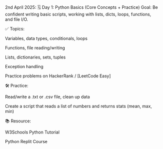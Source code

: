 2nd April 2025:
🗓️ Day 1: Python Basics (Core Concepts + Practice)
Goal: Be confident writing basic scripts, working with lists, dicts, loops, functions, and file I/O.

✅ Topics:

Variables, data types, conditionals, loops

Functions, file reading/writing

Lists, dictionaries, sets, tuples

Exception handling

Practice problems on HackerRank / [LeetCode Easy]

🛠️ Practice:

Read/write a .txt or .csv file, clean up data

Create a script that reads a list of numbers and returns stats (mean, max, min)

📚 Resource:

W3Schools Python Tutorial

Python Replit Course